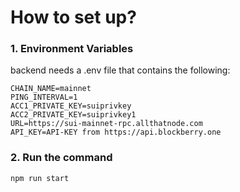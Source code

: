 # How to set up?

### 1. Environment Variables
backend needs a .env file that contains the following:

```
CHAIN_NAME=mainnet
PING_INTERVAL=1
ACC1_PRIVATE_KEY=suiprivkey
ACC2_PRIVATE_KEY=suiprivkey1
URL=https://sui-mainnet-rpc.allthatnode.com
API_KEY=API-KEY from https://api.blockberry.one
```

### 2. Run the command

```
npm run start
```